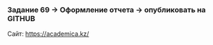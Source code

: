 <h3>Задание 69 -> Оформление отчета -> опубликовать на GITHUB</h3>
<p>Сайт: <a href="https://academica.kz/">https://academica.kz/</a></p>

